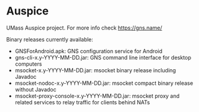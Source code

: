 Auspice
=======

UMass Auspice project. For more info check https://gns.name/

Binary releases currently available:
- GNSForAndroid.apk: GNS configuration service for Android
- gns-cli-x.y-YYYY-MM-DD.jar: GNS command line interface for desktop computers
- msocket-x.y-YYYY-MM-DD.jar: msocket binary release including Javadoc
- msocket-nodoc-x.y-YYYY-MM-DD.jar: msocket compact binary release without Javadoc
- msocket-proxy-console-x.y-YYYY-MM-DD.jar: msocket proxy and related services to relay traffic for clients behind NATs
